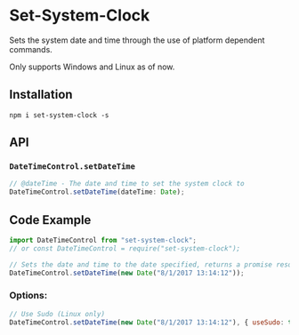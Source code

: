 # Set-System-Clock

Sets the system date and time through the use of platform dependent commands.

Only supports Windows and Linux as of now.

## Installation

```
npm i set-system-clock -s
```

## API

### `DateTimeControl.setDateTime`

```js
// @dateTime - The date and time to set the system clock to
DateTimeControl.setDateTime(dateTime: Date);
```

## Code Example

```js
import DateTimeControl from "set-system-clock";
// or const DateTimeControl = require("set-system-clock");

// Sets the date and time to the date specified, returns a promise resolves once date/time is set
DateTimeControl.setDateTime(new Date("8/1/2017 13:14:12"));
```

### Options:

```js
// Use Sudo (Linux only)
DateTimeControl.setDateTime(new Date("8/1/2017 13:14:12"), { useSudo: true });
```
